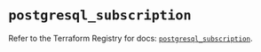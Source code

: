 # `postgresql_subscription`

Refer to the Terraform Registry for docs: [`postgresql_subscription`](https://registry.terraform.io/providers/sourcegraph/postgresql/1.25.0-sg.4/docs/resources/subscription).
